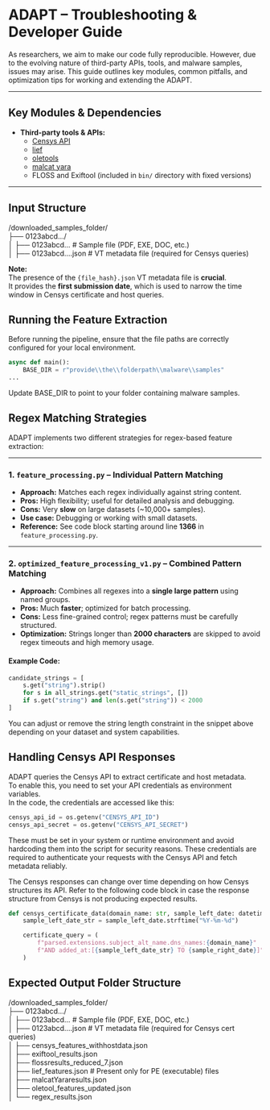 # ADAPT – Troubleshooting & Developer Guide

As researchers, we aim to make our code fully reproducible. However, due to the evolving nature of third-party APIs, tools, and malware samples, 
issues may arise. This guide outlines key modules, common pitfalls, and optimization tips for working and extending the ADAPT.

---

## Key Modules & Dependencies

- **Third-party tools & APIs:**  
  - [Censys API](https://search.censys.io/api)
  - [lief](https://lief.quarkslab.com/)  
  - [oletools](https://github.com/decalage2/oletools)  
  - [malcat yara](https://malcat.fr/)  
  - FLOSS and Exiftool (included in `bin/` directory with fixed versions)

---

## Input Structure


/downloaded_samples_folder/  
├── 0123abcd…/  
│   ├── 0123abcd…           # Sample file (PDF, EXE, DOC, etc.)  
│   ├── 0123abcd….json      # VT metadata file (required for Censys queries)


 **Note:**  
The presence of the `{file_hash}.json` VT metadata file is **crucial**.  
It provides the **first submission date**, which is used to narrow the time window in Censys certificate and host queries.

## Running the Feature Extraction

Before running the pipeline, ensure that the file paths are correctly configured for your local environment.

```python
async def main():
    BASE_DIR = r"provide\\the\\folderpath\\malware\\samples"
...
```
Update BASE_DIR to point to your folder containing malware samples.

## Regex Matching Strategies

ADAPT implements two different strategies for regex-based feature extraction:

---

### 1. `feature_processing.py` – Individual Pattern Matching

- **Approach:** Matches each regex individually against string content.
- **Pros:** High flexibility; useful for detailed analysis and debugging.
- **Cons:** Very **slow** on large datasets (~10,000+ samples).
- **Use case:** Debugging or working with small datasets.
- **Reference:** See code block starting around line **1366** in `feature_processing.py`.

---

### 2. `optimized_feature_processing_v1.py` – Combined Pattern Matching

- **Approach:** Combines all regexes into a **single large pattern** using named groups.
- **Pros:** Much **faster**; optimized for batch processing.
- **Cons:** Less fine-grained control; regex patterns must be carefully structured.
- **Optimization:** Strings longer than **2000 characters** are skipped to avoid regex timeouts and high memory usage.

#### Example Code:
```python
candidate_strings = [
    s.get("string").strip()
    for s in all_strings.get("static_strings", [])
    if s.get("string") and len(s.get("string")) < 2000
]
```
You can adjust or remove the string length constraint in the snippet above depending on your dataset and system capabilities.


## Handling Censys API Responses

ADAPT queries the Censys API to extract certificate and host metadata.  
To enable this, you need to set your API credentials as environment variables.  
In the code, the credentials are accessed like this:

```python
censys_api_id = os.getenv("CENSYS_API_ID")
censys_api_secret = os.getenv("CENSYS_API_SECRET")
```

These must be set in your system or runtime environment and avoid hardcoding them into the script for security reasons.
These credentials are required to authenticate your requests with the Censys API and fetch metadata reliably.

The Censys responses can change over time depending on how Censys structures its API.
Refer to the following code block in case the response structure from Censys is not producing expected results.

```python
def censys_certificate_data(domain_name: str, sample_left_date: datetime, sample_right_date: str = "*") -> list:
    sample_left_date_str = sample_left_date.strftime("%Y-%m-%d")

    certificate_query = (
        f"parsed.extensions.subject_alt_name.dns_names:{domain_name}"
        f"AND added_at:[{sample_left_date_str} TO {sample_right_date}]"
    )
```


## Expected Output Folder Structure

/downloaded_samples_folder/  
├── 0123abcd…/  
│   ├── 0123abcd…                    # Sample file (PDF, EXE, DOC, etc.)  
│   ├── 0123abcd….json               # VT metadata file (required for Censys cert queries)  
│   ├── censys_features_withhostdata.json  
│   ├── exiftool_results.json  
│   ├── flossresults_reduced_7.json  
│   ├── lief_features.json           # Present only for PE (executable) files  
│   ├── malcatYararesults.json  
│   ├── oletool_features_updated.json  
│   └── regex_results.json


